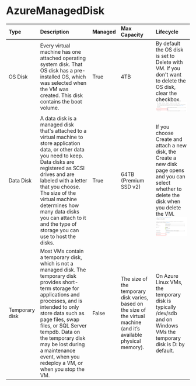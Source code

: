 # AzureManagedDisk

| Type | Description | Managed | Max Capacity | Lifecycle |
| :--- | :--- | :--- | :--- | :--- |
| OS Disk | Every virtual machine has one attached operating system disk. That OS disk has a pre-installed OS, which was selected when the VM was created. This disk contains the boot volume. | True | 4TB | By default the OS disk is set to Delete with VM. If you don't want to delete the OS disk, clear the checkbox.<br> ![delete-disk.png](https://github.com/developer-onizuka/AzureManagedDisk/blob/main/delete-disk.png)|
| Data Disk | A data disk is a managed disk that's attached to a virtual machine to store application data, or other data you need to keep. Data disks are registered as SCSI drives and are labeled with a letter that you choose.<br> The size of the virtual machine determines how many data disks you can attach to it and the type of storage you can use to host the disks. | True | 64TB (Premium SSD v2) | If you choose Create and attach a new disk, the Create a new disk page opens and you can select whether to delete the disk when you delete the VM.<br> ![delete-data-disk.png](https://github.com/developer-onizuka/AzureManagedDisk/blob/main/delete-data-disk.png)|
| Temporary disk | Most VMs contain a temporary disk, which is not a managed disk. The temporary disk provides short-term storage for applications and processes, and is intended to only store data such as page files, swap files, or SQL Server tempdb. Data on the temporary disk may be lost during a maintenance event, when you redeploy a VM, or when you stop the VM. | False | The size of the temporary disk varies, based on the size of the virtual machine (and it’s available physical memory). | On Azure Linux VMs, the temporary disk is typically /dev/sdb and on Windows VMs the temporary disk is D: by default. |

